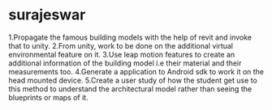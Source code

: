 # surajeswar
1.Propagate the famous building models with the help of revit and invoke that to unity.
2.From unity, work to be done on the additional virtual environmental feature on it.
3.Use leap motion features to create an additional information of the building model i.e their material and their measurements too.
4.Generate a application to Android sdk to work it on the head mounted device.
5.Create a user study of how the student get use to this method to understand the architectural model  rather than seeing the blueprints or maps of it. 
